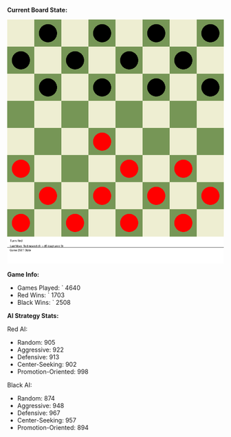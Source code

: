 
**Current Board State:**  
<!-- START_GIF -->
![Checkers Game](./checkers_game.gif)
<!-- END_GIF -->

**Game Info:**  
- Games Played: `<!-- GAMES_PLAYED --> 4640
- Red Wins: `<!-- RED_WINS --> 1703
- Black Wins: `<!-- BLACK_WINS --> 2508

<!-- AI_STATS -->
**AI Strategy Stats:**

Red AI:
- Random: 905
- Aggressive: 922
- Defensive: 913
- Center-Seeking: 902
- Promotion-Oriented: 998

Black AI:
- Random: 874
- Aggressive: 948
- Defensive: 967
- Center-Seeking: 957
- Promotion-Oriented: 894
